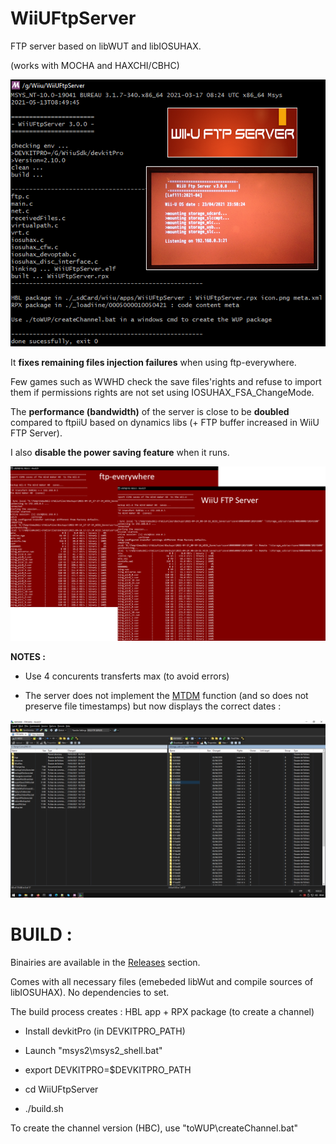 # WiiUFtpServer
FTP server based on libWUT and libIOSUHAX.

(works with MOCHA and HAXCHI/CBHC)

<p align="center">
  <img src="WiiUFtpServer.png">
</p>


It **fixes remaining files injection failures** when using ftp-everywhere.

Few games such as WWHD check the save files'rights and refuse to import them if permissions rights are not set using IOSUHAX_FSA_ChangeMode.

The **performance (bandwidth)** of the server is close to be **doubled** compared to ftpiiU based on dynamics libs (+ FTP buffer increased in WiiU FTP Server).

I also **disable the power saving feature** when it runs.


<p align="center">
  <img src="bandwith.png">
</p>



**NOTES :**

- Use 4 concurents transferts max (to avoid errors)

- The server does not implement the [MTDM](https://support.solarwinds.com/SuccessCenter/s/article/Enable-the-MDTM-command-to-preserve-the-original-time-stamp-of-uploaded-files?language=en_US) function (and so does not preserve file timestamps) but now displays the correct dates : 

<p align="center">
  <img src="timestamps.png">
</p>


#
# BUILD :

Binairies are available in the [Releases](https://github.com/Laf111/WiiUFtpServer/releases/latest) section.

Comes with all necessary files (emebeded libWut and compile sources of libIOSUHAX). 
No dependencies to set.


The build process creates : HBL app + RPX package (to create a channel)


- Install devkitPro (in DEVKITPRO_PATH)

- Launch "msys2\msys2_shell.bat"

- export DEVKITPRO=$DEVKITPRO_PATH

- cd WiiUFtpServer

- ./build.sh


To create the channel version (HBC), use "toWUP\createChannel.bat"


